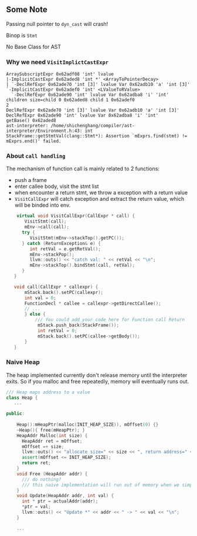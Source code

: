 ## Some Note

Passing null pointer to `dyn_cast` will crash!

Binop is `Stmt`

No Base Class for AST

### Why we need `VisitImplictCastExpr`

```shell
ArraySubscriptExpr 0x62adf08 'int' lvalue
|-ImplicitCastExpr 0x62aded8 'int *' <ArrayToPointerDecay>
| `-DeclRefExpr 0x62ade70 'int [3]' lvalue Var 0x62adb10 'a' 'int [3]'
`-ImplicitCastExpr 0x62adef0 'int' <LValueToRValue>
  `-DeclRefExpr 0x62ade90 'int' lvalue Var 0x62adba8 'i' 'int'
children size=child 0 0x62aded8 child 1 0x62adef0 
2
DeclRefExpr 0x62ade70 'int [3]' lvalue Var 0x62adb10 'a' 'int [3]'
DeclRefExpr 0x62ade90 'int' lvalue Var 0x62adba8 'i' 'int'
getBase() 0x62aded8
ast-interpreter: /home/shichenghang/compiler/ast-interpreter/Environment.h:43: int StackFrame::getStmtVal(clang::Stmt*): Assertion `mExprs.find(stmt) != mExprs.end()' failed.
```

### About `call handling`

The mechanism of function call is mainly related to 2 functions:

- push a frame
- enter callee body, visit the stmt list
- when encounter a return stmt, we throw a exception with a return value
- `VisitCallExpr` will catch exception and extract the return value, which will be binded into env.

```c++
    virtual void VisitCallExpr(CallExpr * call) {
	   VisitStmt(call);
	   mEnv->call(call);
      try {
         VisitStmt(mEnv->stackTop().getPC());
      } catch (ReturnException& e) {
         int retVal = e.getRetVal();
         mEnv->stackPop();
         llvm::outs() << "catch val: " << retVal << "\n";
         mEnv->stackTop().bindStmt(call, retVal);
      }
   }

   void call(CallExpr * callexpr) {
	   mStack.back().setPC(callexpr);
	   int val = 0;
	   FunctionDecl * callee = callexpr->getDirectCallee();
	   // ...
	   } else {
		   /// You could add your code here for Function call Return
		    mStack.push_back(StackFrame());
		    int retVal = 0;
			mStack.back().setPC(callee->getBody());
	   }
   }
```

### Naive Heap

The heap implemented currently don't release memory until the interpreter exits. So if you malloc and free repeatedly, memory will eventually runs out.

```c++
/// Heap maps address to a value
class Heap {
   ...

public:
    
    Heap():mHeapPtr(malloc(INIT_HEAP_SIZE)), mOffset(0) {}
    ~Heap(){ free(mHeapPtr); }
    HeapAddr Malloc(int size) {
      HeapAddr ret = mOffset;
      mOffset =+ size;
      llvm::outs() << "allocate size=" << size << ", return address=" << ret << ", still have " << INIT_HEAP_SIZE-mOffset << "\n";
      assert(mOffset <= INIT_HEAP_SIZE);
      return ret;
    }
    void Free (HeapAddr addr) {
      /// do nothing?
      /// this naive implementation will run out of memory when we simply keep malloc then free.
    }
    void Update(HeapAddr addr, int val) {
      int * ptr = actualAddr(addr);
      *ptr = val;
      llvm::outs() << "Update *" << addr << " -> " << val << "\n";
    }

    ...
```